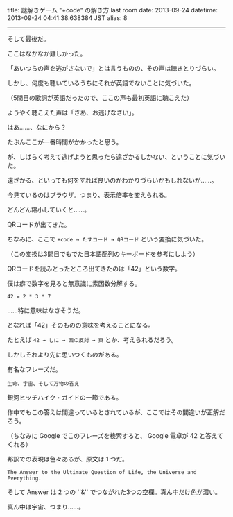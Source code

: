title: 謎解きゲーム "+code" の解き方 last room
date: 2013-09-24
datetime: 2013-09-24 04:41:38.638384 JST
alias: 8

---
そして最後だ。



ここはなかなか難しかった。  

「あいつらの声を逃がさないで」とは言うものの、その声は聴きとりづらい。  

しかし、何度も聴いているうちにそれが英語でないことに気づいた。  

（5問目の歌詞が英語だったので、ここの声も最初英語に聴こえた）



ようやく聴こえた声は「さあ、お逃げなさい」。  

はあ……、なにから？



たぶんここが一番時間がかかったと思う。  

が、しばらく考えて逃げようと思ったら遠ざかるしかない、ということに気づいた。  

遠ざかる、といっても何をすれば良いのかわかりづらいかもしれないが……。  

今見ているのはブラウザ。つまり、表示倍率を変えられる。



どんどん縮小していくと……。  

QRコードが出てきた。  

ちなみに、ここで `+code → たすコード → QRコード` という変換に気づいた。  

（この変換は3問目でもでた日本語配列のキーボードを参考にしよう）



QRコードを読みとったところ出てきたのは「42」という数字。  

僕は癖で数字を見ると無意識に素因数分解する。



    42 = 2 * 3 * 7



……特に意味はなさそうだ。  

となれば「42」そのものの意味を考えることになる。  

たとえば `42 → しに → 西の反対 → 東` とか、考えられるだろう。  

しかしそれより先に思いつくものがある。  

有名なフレーズだ。



    生命、宇宙、そして万物の答え



銀河ヒッチハイク・ガイドの一節である。  

作中でもこの答えは間違っているとされているが、ここではその間違いが正解だろう。

（ちなみに Google でこのフレーズを検索すると、 Google 電卓が 42 と答えてくれる）  

邦訳での表現は色々あるが、原文は 1 つだ。



    The Answer to the Ultimate Question of Life, the Universe and Everything.



そして Answer は 2 つの ''&'' でつながれた3つの空欄。真ん中だけ色が濃い。  

真ん中は宇宙、つまり……。
